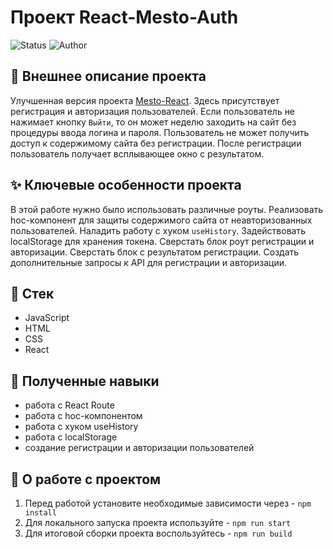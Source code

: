 # Проект React-Mesto-Auth

<p>
  <img alt="Status" src="https://img.shields.io/badge/status-released-green" >
  <img alt="Author" src="https://img.shields.io/badge/author-MaximSinyukov-blue" />
</p>

## :page_with_curl: Внешнее описание проекта

Улучшенная версия проекта [Mesto-React](https://github.com/MaximSinyukov/mesto-react). Здесь присутствует регистрация и авторизация пользователей. Если пользователь не нажимает кнопку `Выйти`, то он может неделю заходить на сайт без процедуры ввода логина и пароля. Пользователь не может получить доступ к содержимому сайта без регистрации. После регистрации пользователь получает всплывающее окно с результатом.

## :sparkles: Ключевые особенности проекта

В этой работе нужно было использовать различные роуты. Реализовать hoc-компонент для защиты содержимого сайта от неавторизованных пользователей. Наладить работу с хуком `useHistory`. Задействовать localStorage для хранения токена. Сверстать блок роут регистрации и авторизации. Сверстать блок с результатом регистрации. Создать дополнительные запросы к API для регистрации и авторизации.

## :bookmark_tabs: Стек

- JavaScript
- HTML
- CSS
- React

## :mag_right: Полученные навыки

* работа с React Route
* работа с hoc-компонентом
* работа с хуком useHistory
* работа с localStorage
* создание регистрации и авторизации пользователей

## :wrench: О работе с проектом

1. Перед работой установите необходимые зависимости через - `npm install`
2. Для локального запуска проекта используйте - `npm run start`
3. Для итоговой сборки проекта воспользуйтесь - `npm run build`

